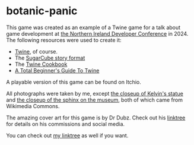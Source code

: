 # botanic-panic

This game was created as an example of a Twine game for a talk about game development at [the Northern Ireland Developer Conference](https://www.nidevconf.com/) in 2024. The following resources were used to create it:

- [Twine](https://twinery.org/), of course.
- The [SugarCube story format](https://www.motoslave.net/sugarcube/2/docs/)
- The [Twine Cookbook](https://twinery.org/cookbook/)
- [A Total Beginner's Guide To Twine](https://www.adamhammond.com/twineguide/)

A playable version of this game can be found on Itchio.

All photographs were taken by me, except [the closeup of Kelvin's statue](https://commons.wikimedia.org/wiki/File:Lord_Kelvin%27s_statue,_Belfast_(2013-1)_-_geograph.org.uk_-_3616053.jpg) and [the closeup of the sphinx on the museum](https://commons.wikimedia.org/wiki/File:The_Ulster_Museum,_Belfast_(detail)_(1)_-_geograph.org.uk_-_363223.jpg), both of which came from Wikimedia Commons.

The amazing cover art for this game is by Dr Dubz. Check out his [linktree](https://linktr.ee/mightydubz) for details on his commissions and social media.

You can check out [my linktree](https://linktr.ee/shinyemptyhead) as well if you want.
